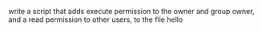 write a script that adds execute permission to the owner and group owner, and a read permission to other users, to the file hello
